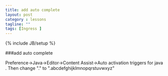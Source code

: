 ```yaml
---
title: add auto complete
layout: post
category : lessons
tagline: ""
tags: [Ingress ]
---
```

{% include JB/setup %}

###add auto complete

Preference->Java->Editor->Content Assist->Auto activation triggers for java . Then change "." to ".abcdefghijklmnopqrstuvwxyz"
 
